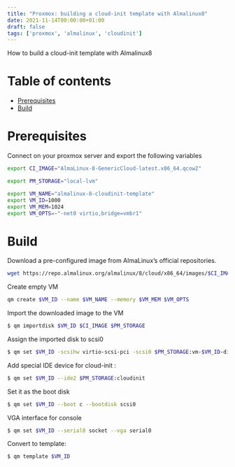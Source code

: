 ```yaml
---
title: "Proxmox: building a cloud-init template with Almalinux8"
date: 2021-11-14T00:00:00+01:00
draft: false
tags: ['proxmox', 'almalinux', 'cloudinit']
---
```


How to build a cloud-init template with Almalinux8

# Table of contents

* [Prerequisites](#build)
* [Build](#build)

# Prerequisites

Connect on your proxmox server and export the following variables

```bash
export CI_IMAGE="AlmaLinux-8-GenericCloud-latest.x86_64.qcow2"

export PM_STORAGE="local-lvm"

export VM_NAME="almalinux-8-cloudinit-template"
export VM_ID=1000
export VM_MEM=1024
export VM_OPTS=-"-net0 virtio,bridge=vmbr1"
```

# Build

Download a pre-configured image from AlmaLinux’s official repositories.

```bash
wget https://repo.almalinux.org/almalinux/8/cloud/x86_64/images/$CI_IMAGE
```

Create empty VM

```bash
qm create $VM_ID --name $VM_NAME --memory $VM_MEM $VM_OPTS
```

Import the downloaded image to the VM

```bash
$ qm importdisk $VM_ID $CI_IMAGE $PM_STORAGE
```

Assign the imported disk to scsi0

```bash
$ qm set $VM_ID -scsihw virtio-scsi-pci -scsi0 $PM_STORAGE:vm-$VM_ID-disk-0
```

Add special IDE device  for cloud-init :

```bash
$ qm set $VM_ID --ide2 $PM_STORAGE:cloudinit
```

Set it as the boot disk

```bash
$ qm set $VM_ID --boot c --bootdisk scsi0
```

VGA interface for console

```bash
$ qm set $VM_ID --serial0 socket --vga serial0
```

Convert to template:

```bash
$ qm template $VM_ID
```
